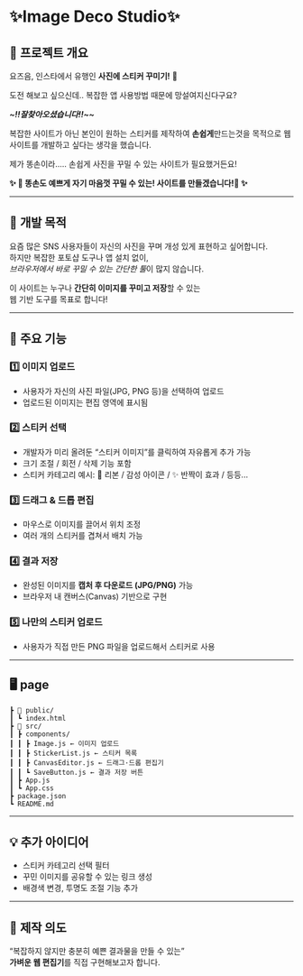 # ✨Image Deco Studio✨

## 📌 프로젝트 개요
요즈음, 인스타에서 유행인 
**사진에 스티커 꾸미기!** 🎨  

도전 해보고 싶으신데.. 복잡한 앱 사용방법 때문에 망설여지신다구요?

***~!!잘찾아오셨습니다!!~~***


복잡한 사이트가 아닌
본인이 원하는 스티커를 제작하여
**손쉽게**만드는것을 목적으로 웹사이트를 개발하고 싶다는 생각을 했습니다.

제가 똥손이라..... 손쉽게 사진을 꾸밀 수 있는 사이트가 필요했거든요!

**✨ 🎨 똥손도 예쁘게 자기 마음껏 꾸밀 수 있는! 사이트를 만들겠습니다!🎨 ✨**


---

## 🎯 개발 목적
요즘 많은 SNS 사용자들이 자신의 사진을 꾸며 개성 있게 표현하고 싶어합니다.  
하지만 복잡한 포토샵 도구나 앱 설치 없이,  
*브라우저에서 바로 꾸밀 수 있는 간단한 툴*이 많지 않습니다.  

이 사이트는 누구나 **간단히 이미지를 꾸미고 저장**할 수 있는  
웹 기반 도구를 목표로 합니다!  

---

## 🧩 주요 기능

### 1️⃣ 이미지 업로드
- 사용자가 자신의 사진 파일(JPG, PNG 등)을 선택하여 업로드  
- 업로드된 이미지는 편집 영역에 표시됨  

### 2️⃣ 스티커 선택
- 개발자가 미리 올려둔 “스티커 이미지”를 클릭하여 자유롭게 추가 가능  
- 크기 조절 / 회전 / 삭제 기능 포함  
- 스티커 카테고리 예시:  🎀 리본 /  감성 아이콘 / ✨ 반짝이 효과  / 등등...

### 3️⃣ 드래그 & 드롭 편집
- 마우스로 이미지를 끌어서 위치 조정  
- 여러 개의 스티커를 겹쳐서 배치 가능  

### 4️⃣ 결과 저장
- 완성된 이미지를 **캡처 후 다운로드 (JPG/PNG)** 가능  
- 브라우저 내 캔버스(Canvas) 기반으로 구현  

### 5️⃣ 나만의 스티커 업로드
- 사용자가 직접 만든 PNG 파일을 업로드해서 스티커로 사용  

---

## 🖥️ page 

```📂 image-deco/
┣ 📁 public/
┃ ┗ index.html
┣ 📁 src/
┃ ┣ components/
┃ ┃ ┣ Image.js ← 이미지 업로드 
┃ ┃ ┣ StickerList.js ← 스티커 목록 
┃ ┃ ┣ CanvasEditor.js ← 드래그·드롭 편집기
┃ ┃ ┗ SaveButton.js ← 결과 저장 버튼
┃ ┣ App.js
┃ ┗ App.css
┣ package.json
┗ README.md
```

---

## 💡 추가 아이디어
- 스티커 카테고리 선택 필터
- 꾸민 이미지를 공유할 수 있는 링크 생성
- 배경색 변경, 투명도 조절 기능 추가
---
## 🧠 제작 의도
 
“복잡하지 않지만 충분히 예쁜 결과물을 만들 수 있는”  
**가벼운 웹 편집기**를 직접 구현해보고자 합니다.
